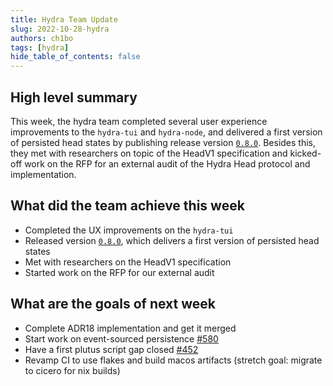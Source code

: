 ```yaml
---
title: Hydra Team Update
slug: 2022-10-28-hydra
authors: ch1bo
tags: [hydra]
hide_table_of_contents: false
---
```


## High level summary

This week, the hydra team completed several user experience improvements to the
`hydra-tui` and `hydra-node`, and delivered a first version of persisted head
states by publishing release version
[`0.8.0`](https://github.com/input-output-hk/hydra-poc/releases/tag/0.8.0).
Besides this, they met with researchers on topic of the HeadV1 specification and
kicked-off work on the RFP for an external audit of the Hydra Head protocol and implementation.

## What did the team achieve this week

- Completed the UX improvements on the `hydra-tui`
- Released version [`0.8.0`](https://github.com/input-output-hk/hydra-poc/releases/tag/0.8.0), which delivers a first version of persisted head states
- Met with researchers on the HeadV1 specification
- Started work on the RFP for our external audit

## What are the goals of next week

- Complete ADR18 implementation and get it merged
- Start work on event-sourced persistence [#580](https://github.com/input-output-hk/hydra-poc/issues/580)
- Have a first plutus script gap closed [#452](https://github.com/input-output-hk/hydra-poc/issues/452)
- Revamp CI to use flakes and build macos artifacts (stretch goal: migrate to cicero for nix builds)
